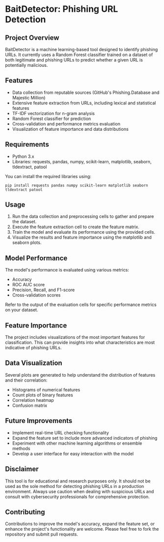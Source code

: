 # BaitDetector: Phishing URL Detection

## Project Overview
BaitDetector is a machine learning-based tool designed to identify phishing URLs. It currently uses a Random Forest classifier trained on a dataset of both legitimate and phishing URLs to predict whether a given URL is potentially malicious.

## Features
- Data collection from reputable sources (GitHub's Phishing.Database and Majestic Million)
- Extensive feature extraction from URLs, including lexical and statistical features
- TF-IDF vectorization for n-gram analysis
- Random Forest classifier for prediction
- Cross-validation and performance metrics evaluation
- Visualization of feature importance and data distributions

## Requirements
- Python 3.x
- Libraries: requests, pandas, numpy, scikit-learn, matplotlib, seaborn, tldextract, patool

You can install the required libraries using:
```
pip install requests pandas numpy scikit-learn matplotlib seaborn tldextract patool
```

## Usage
1. Run the data collection and preprocessing cells to gather and prepare the dataset.
2. Execute the feature extraction cell to create the feature matrix.
3. Train the model and evaluate its performance using the provided cells.
4. Visualize the results and feature importance using the matplotlib and seaborn plots.

## Model Performance
The model's performance is evaluated using various metrics:
- Accuracy
- ROC AUC score
- Precision, Recall, and F1-score
- Cross-validation scores

Refer to the output of the evaluation cells for specific performance metrics on your dataset.

## Feature Importance
The project includes visualizations of the most important features for classification. This can provide insights into what characteristics are most indicative of phishing URLs.

## Data Visualization
Several plots are generated to help understand the distribution of features and their correlation:
- Histograms of numerical features
- Count plots of binary features
- Correlation heatmap
- Confusion matrix

## Future Improvements
- Implement real-time URL checking functionality
- Expand the feature set to include more advanced indicators of phishing
- Experiment with other machine learning algorithms or ensemble methods
- Develop a user interface for easy interaction with the model

## Disclaimer
This tool is for educational and research purposes only. It should not be used as the sole method for detecting phishing URLs in a production environment. Always use caution when dealing with suspicious URLs and consult with cybersecurity professionals for comprehensive protection.

## Contributing
Contributions to improve the model's accuracy, expand the feature set, or enhance the project's functionality are welcome. Please feel free to fork the repository and submit pull requests.
